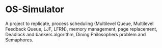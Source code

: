 # OS-Simulator
A project to replicate, process scheduling (Multilevel Queue, Multilevel Feedback Queue, LJF, LFRN), memory management, page replacement, Deadlock and bankers algorithm, Dining Philosophers problem and Semaphores.
